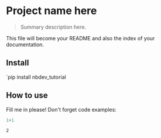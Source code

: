 # Project name here
> Summary description here.


This file will become your README and also the index of your documentation.

## Install

`pip install nbdev_tutorial

## How to use

Fill me in please! Don't forget code examples:

```python
1+1
```




    2


